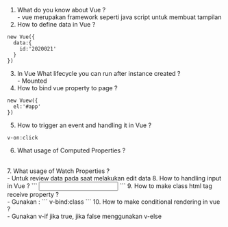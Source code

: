 1. What do you know about Vue ?
<br /> - vue merupakan framework seperti java script untuk membuat tampilan
2. How to define data in Vue ?
```
new Vue({
  data:{
    id:'2020021'
  }
})
```
3. In Vue What lifecycle you can run after instance created ?
<br /> - Mounted
4. How to bind vue property to page ? 
```
new Vuew({
  el:'#app'
})
```
5. How to trigger an event and handling it in Vue ? 
```
v-on:click
```
6. What usage of Computed Properties ?  
<br />
7. What usage of Watch Properties ?
<br /> - Untuk review data pada saat melakukan edit data
8. How to handling input in Vue ?
```
<input v-model="text">
```
9. How to make class html tag receive property ? 
<br /> - Gunakan : 
```
v-bind:class
```
10. How to make conditional rendering in vue ? 
<br /> - Gunakan v-if jika true, jika false menggunakan v-else

